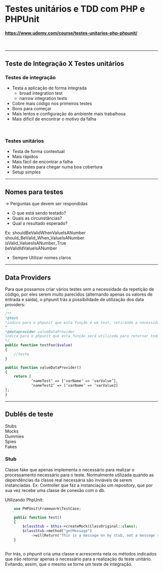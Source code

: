 # Testes unitários e TDD com PHP e PHPUnit
#### https://www.udemy.com/course/testes-unitarios-php-phpunit/

<br>

---------------------------------------------------------------------------------------------------------------------------

## Teste de Integração X Testes unitários

### Testes de integração
    
- Testa a aplicação de forma integrada
    - broad integration test
    - narrow integration tests
 - Cobre mais código nos primeiros testes
- Bons para começar
- Mais lentos e configuração do ambiente mais trabalhosa
- Mais difícil de encontrar o motivo da falha

<br>

### Testes unitários
- Testa de forma contextual
- Mais rápidos 
- Mais fácil de encontrar a falha
- Mais testes para chegar numa boa cobertura
- Setup simples

---------------------------------------------------------------------------------------------------------------------------
## Nomes para testes

-> Perguntas que devem ser respondidas
- O que está sendo testado?<br>
- Quais as circunstâncias?<br>
- Qual o resultado esperado?<br>

Ex: 
shouldBeValidWhenValueIsANumber<br>
should_BeValid_When_ValueIsANumber<br>
isValid_ValuesIsANumber_True<br>
beValidIdValueIsANumber<br>

- Sempre Utilizar nomes claros
---------------------------------------------------------------------------------------------------------------------------

## Data Providers
Para que possamos criar vários testes sem a necessidade da repetição de código, por eles serem muito parecidos (alternando apenas os valores de entrada e saída), o phpunit trás a possibilidade de utilização dos data providers:

```php
/**
*@test 
*indica para o phpunit que esta função é um test, retirando a necessidade de utilizar o prefixo test no nome do método
*
*@dataprovider valueDataProvider 
indica para o phpunit que esta função será utilizada para retornar todos os valores de $value que serão testados com os seus respectivos nomes de teste
*/
public function testFoo($value)
{
    //teste
}

public function valueDataProvider()
{
    return [
            ‘nameTest’ => [‘varName’ => ‘varValue’],
            ‘nameTest2’ => [‘varName’ => ‘varValue2]
];
}
```
---------------------------------------------------------------------------------------------------------------------------

## Dublês de teste
Stubs<br>
Mocks<br>
Dummies<br>
Spies<br>
Fakes<br>

### Stub
Classe fake que apenas implementa o necessário para realizar o processamento necessário para o teste. Normalmente utilizada quando as dependências da classe real necessária são inviáveis de serem instanciadas.
Ex: Controller que faz a instanciação um repository, que por sua vez recebe uma classe de conexão com o db.

Utilizando PhpUnit:
```php
    use PHPUnit\Framework\TestCase;

    public function test()
    {
        $classStub = $this->createMock(ClassOriginal::class);
        $classStub->method("getMessage")
            ->willReturn("This is a message on my stub, not a message real");
    }
    
```

Por trás, o phpunit cria uma classe e acrescenta nela os métodos indicados que irão retornar apenas o necessário para a realização do teste unitário. Evitando, assim, que o mesmo se torne um teste de integração.
